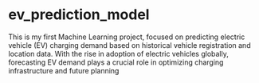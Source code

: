 # ev_prediction_model
This is my first Machine Learning project, focused on predicting electric vehicle (EV) charging demand based on historical vehicle registration and location data. With the rise in adoption of electric vehicles globally, forecasting EV demand plays a crucial role in optimizing charging infrastructure and future planning
